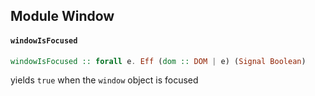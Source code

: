 ## Module Window

#### `windowIsFocused`

``` purescript
windowIsFocused :: forall e. Eff (dom :: DOM | e) (Signal Boolean)
```

yields `true` when the `window` object is focused


